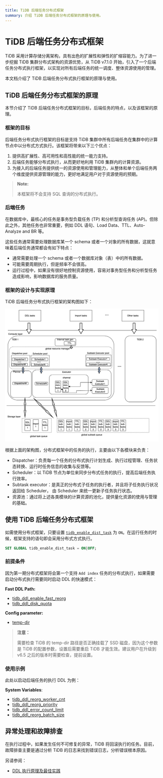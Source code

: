 ```yaml
---
title: TiDB 后端任务分布式框架
summary: 介绍 TiDB 后端任务分布式框架的原理与使用。
---
```


# TiDB 后端任务分布式框架

TiDB 采用计算存储分离架构，具有出色的扩展性和弹性的扩缩容能力。为了进一步挖掘 TiDB 集群分布式架构的资源优势，从 TiDB v7.1.0 开始，引入了一个后端任务分布式执行框架，以实现对所有后端任务的统一调度、整体资源使用的管理。

本文档介绍了 TiDB 后端任务分布式执行框架的原理与使用。

## TiDB 后端任务分布式框架的原理

本节介绍了 TiDB 后端任务分布式框架的目标，后端任务的特点，以及该框架的原理。

### 框架的目标

后端任务分布式执行框架的目标是支持 TiDB 集群中所有后端任务在集群中的计算节点中以分布式方式执行。该框架将带来以下三个优点：

1. 提供高扩展性、高可用性和高性能的统一能力支持。
2. 后端任务能够分布式执行，从而更好地利用 TiDB 集群内的计算资源。
3. 为接入的后端任务提供统一的资源使用和管理能力，从整体和单个后端任务两个维度提供资源管理的能力，更好地满足用户对于资源使用的预期。

> **Note:**
>
> 本框架将不会支持 SQL 查询的分布式执行。

### 后端任务

在数据库中，最核心的任务是事务型负载任务 (TP) 和分析型查询任务 (AP)。但除此之外，其他任务也非常重要，例如 DDL 语句、Load Data、TTL、Auto-Analyze and BR 等。

这些任务通常需要处理数据库某一个 schema 或者一个对象的所有数据，这就意味着后端任务通常都会有如下特点：

- 通常需要处理一个 schema 或者一个数据库对象（表）中的所有数据。
- 可能需要周期执行，但是频率不会很高。
- 运行过程中，如果没有很好地控制资源使用，容易对事务型任务和分析型任务造成影响，影响数据库的服务质量。

### 框架的设计与实现原理

TiDB 后端任务分布式执行框架的架构图如下：

![后端任务分布式执行框架的架构](/media/dist-task/dist-task-architect.jpg)

根据上面的架构图，分布式框架中的任务的执行，主要由以下各模块来负责：

- Dispatcher：负责每一个任务的分布式执行计划生成、执行过程管理、任务状态转换、运行时任务信息的收集与反馈等。
- Scheduler：以 TiDB 节点为单位来同步分布式任务的执行，提高后端任务执行效率。
- Subtask executor：是真正的分布式子任务的执行者，并且将子任务执行状况返回给 Scheduler， 由 Scheduler 来统一更新子任务执行状态。
- 资源池：通过将上述各类模块的计算资源的池化，提供量化资源的使用与管理的基础。

## 使用 TiDB 后端任务分布式框架

如需使用分布式框架，只要设置 [`tidb_enable_dist_task`](/system-variables.md#tidb_enable_dist_task) 为 `ON`。在运行任务的时候，框架支持的语句即会采用分布式方式执行。

```sql
SET GLOBAL tidb_enable_dist_task = ON|OFF;
```

### 前提条件

因为第一期分布式框架将会第一个支持 `Add index` 任务的分布式执行，如果需要启动分布式执行需要同时启动 DDL 的快速模式：

**Fast DDL Path:**

* [tidb_ddl_enable_fast_reorg](https://docs.pingcap.com/tidb/stable/system-variables#tidb_ddl_enable_fast_reorg-new-in-v630)
* [tidb_ddl_disk_quota](https://docs.pingcap.com/tidb/stable/system-variables#tidb_ddl_disk_quota-new-in-v630)

**Config parameter:**

* [temp-dir](https://docs.pingcap.com/tidb/stable/tidb-configuration-file#temp-dir-new-in-v630)

> **注意：**
>
> 需要检查 TiDB 的 temp-dir 路径是否正确挂载了 SSD 磁盘，因为这个参数是 TiDB 的配置参数，设置后需要重启 TiDB 才能生效。建议用户在升级到 v6.5 之后的版本时需要检查，提前设置。

### 使用示例

此处以启动后端任务的执行 DDL 为例：

**System Variables**:

* [tidb_ddl_reorg_worker_cnt](https://docs.pingcap.com/tidb/stable/system-variables#tidb_ddl_reorg_worker_cnt)
* [tidb_ddl_reorg_priority](https://docs.pingcap.com/tidb/stable/system-variables#tidb_ddl_reorg_priority)
* [tidb_ddl_error_count_limit](https://docs.pingcap.com/tidb/stable/system-variables#tidb_ddl_error_count_limit)
* [tidb_ddl_reorg_batch_size](https://docs.pingcap.com/tidb/stable/system-variables#tidb_ddl_reorg_batch_size)

## 异常处理和故障排查

在执行过程中，如果发生任何不可修复的异常，TiDB 将回滚执行的任务。目前，故障排查主要是通过分析 TiDB 的日志来找到错误日志，分析错误根本原因。

另请参阅：

* [DDL 执行原理及最佳实践](/ddl-introduction.md)
